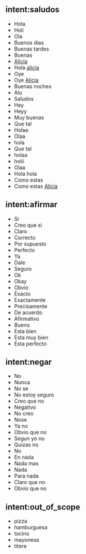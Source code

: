 ## intent:saludos
- Hola
- Holi
- Ola
- Buenos dias
- Buenas tardes
- Buenas
- [Alicia](nombre_alicia)
- Hola [alicia](nombre_alicia)
- Oye
- Oye [Alicia](nombre_alicia)
- Buenas noches
- Alo
- Saludos
- Hey
- Heyy
- Muy buenas
- Que tal
- Holaa
- Olaa
- hola
- Que tal
- holaa
- holii
- Olaa
- Hola hola
- Como estas
- Como estas [Alicia](nombre_alicia)

## intent:afirmar
- Si
- Creo que si
- Claro
- Correcto
- Por supuesto
- Perfecto
- Ya
- Dale
- Seguro
- Ok
- Okay
- Obvio
- Exacto
- Exactamente
- Precisamente
- De acuerdo
- Afirmativo
- Bueno
- Esta bien
- Esta muy bien
- Esta perfecto

## intent:negar
- No
- Nunca
- No se
- No estoy seguro
- Creo que no
- Negativo
- No creo
- Nose
- Ya no
- Obvio que no
- Segun yo no
- Quizas no
- No
- En nada
- Nada mas
- Nada
- Para nada
- Claro que no
- Obvio que no

## intent:out_of_scope
- pizza
- hamburguesa
- tocino
- mayonesa
- titere
